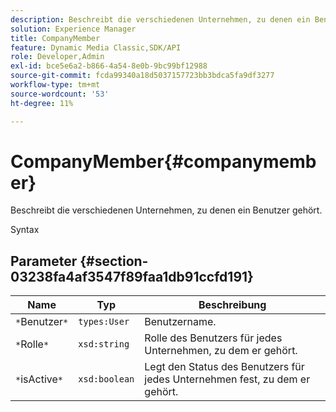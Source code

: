 ```yaml
---
description: Beschreibt die verschiedenen Unternehmen, zu denen ein Benutzer gehört.
solution: Experience Manager
title: CompanyMember
feature: Dynamic Media Classic,SDK/API
role: Developer,Admin
exl-id: bce5e6a2-b866-4a54-8e0b-9bc99bf12988
source-git-commit: fcda99340a18d5037157723bb3bdca5fa9df3277
workflow-type: tm+mt
source-wordcount: '53'
ht-degree: 11%

---
```


# CompanyMember{#companymember}

Beschreibt die verschiedenen Unternehmen, zu denen ein Benutzer gehört.

Syntax

## Parameter {#section-03238fa4af3547f89faa1db91ccfd191}

| Name | Typ | Beschreibung |
|---|---|---|
| `*`Benutzer`*` | `types:User` | Benutzername. |
| `*`Rolle`*` | `xsd:string` | Rolle des Benutzers für jedes Unternehmen, zu dem er gehört. |
| `*`isActive`*` | `xsd:boolean` | Legt den Status des Benutzers für jedes Unternehmen fest, zu dem er gehört. |
